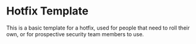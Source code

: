 Hotfix Template
===============

This is a basic template for a hotfix, used for people that need to roll their own, or for prospective security team members to use.